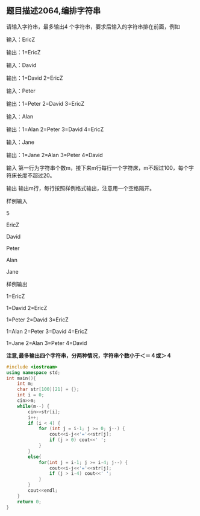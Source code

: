 题目描述2064,编排字符串
--------------

请输入字符串，最多输出4 个字符串，要求后输入的字符串排在前面，例如

输入：EricZ

输出：1=EricZ

输入：David

输出：1=David 2=EricZ

输入：Peter

输出：1=Peter 2=David 3=EricZ

输入：Alan

输出：1=Alan 2=Peter 3=David 4=EricZ

输入：Jane

输出：1=Jane 2=Alan 3=Peter 4=David

输入
第一行为字符串个数m，接下来m行每行一个字符床，m不超过100，每个字符床长度不超过20。

输出
输出m行，每行按照样例格式输出，注意用一个空格隔开。

样例输入

5

EricZ

David

Peter

Alan

Jane

样例输出

1=EricZ

1=David 2=EricZ

1=Peter 2=David 3=EricZ

1=Alan 2=Peter 3=David 4=EricZ

1=Jane 2=Alan 3=Peter 4=David

**注意,最多输出四个字符串，分两种情况，字符串个数小于＜＝４或＞４**
```C++
#include <iostream>
using namespace std;
int main(){
    int m;
    char str[100][21] = {};
    int i = 0;
    cin>>m;
    while(m--) {
        cin>>str[i];
        i++;
        if (i < 4) {
            for (int j = i-1; j >= 0; j--) {
                cout<<i-j<<'='<<str[j];
                if (j > 0) cout<<' ';
            }
        }
        else{
            for(int j = i-1; j >= i-4; j--) {
                cout<<i-j<<'='<<str[j];
                if (j > i-4) cout<<' ';
            }
        }
        cout<<endl;
    }
    return 0;
}
```